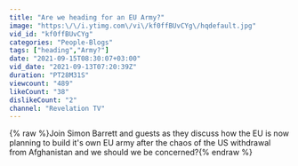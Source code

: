 ```yaml
---
title: "Are we heading for an EU Army?"
image: "https:\/\/i.ytimg.com\/vi\/kf0ffBUvCYg\/hqdefault.jpg"
vid_id: "kf0ffBUvCYg"
categories: "People-Blogs"
tags: ["heading","Army?"]
date: "2021-09-15T08:30:07+03:00"
vid_date: "2021-09-13T07:20:39Z"
duration: "PT28M31S"
viewcount: "489"
likeCount: "38"
dislikeCount: "2"
channel: "Revelation TV"
---
```

{% raw %}Join Simon Barrett and guests as they discuss how the EU is now planning to build it's own EU army after the chaos of the US withdrawal from Afghanistan and we should we be concerned?{% endraw %}
